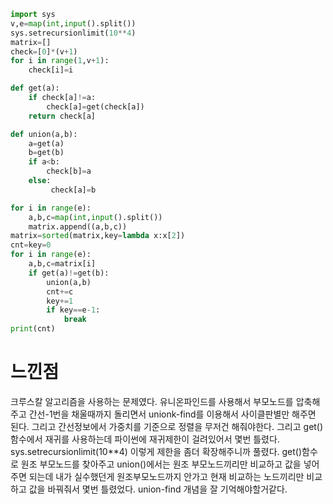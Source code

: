 ```py
import sys
v,e=map(int,input().split())
sys.setrecursionlimit(10**4)
matrix=[]
check=[0]*(v+1)
for i in range(1,v+1):
    check[i]=i

def get(a):
    if check[a]!=a:
        check[a]=get(check[a])
    return check[a]

def union(a,b):
    a=get(a)
    b=get(b)
    if a<b:
        check[b]=a
    else:
         check[a]=b

for i in range(e):
    a,b,c=map(int,input().split())
    matrix.append((a,b,c))
matrix=sorted(matrix,key=lambda x:x[2])
cnt=key=0
for i in range(e):
    a,b,c=matrix[i]
    if get(a)!=get(b):
        union(a,b)
        cnt+=c
        key+=1
        if key==e-1:
            break
print(cnt)

```
<h1>느낀점</h1>
크루스칼 알고리즘을 사용하는 문제였다.
유니온파인드를 사용해서 부모노드를 압축해주고 간선-1번을 채울때까지 돌리면서 unionk-find를 이용해서 사이클판별만 해주면 된다.
그리고 간선정보에서 가중치를 기준으로 정렬을 무저건 해줘야한다.
그리고 get()함수에서 재귀를 사용하는데 파이썬에 재귀제한이 걸려있어서 몇번 틀렸다.
sys.setrecursionlimit(10**4) 이렇게 제한을 좀더 확장해주니까 풀렸다.
get()함수로 원조 부모노드를 찾아주고 union()에서는 원조 부모노드끼리만 비교하고 값을 넣어주면 되는데
내가 실수했던게 원조부모노드까지 안가고 현재 비교하는 노드끼리만 비교하고 값을 바꿔줘서 몇번 틀렸었다. 
union-find 개념을 잘 기억해야할거같다.
